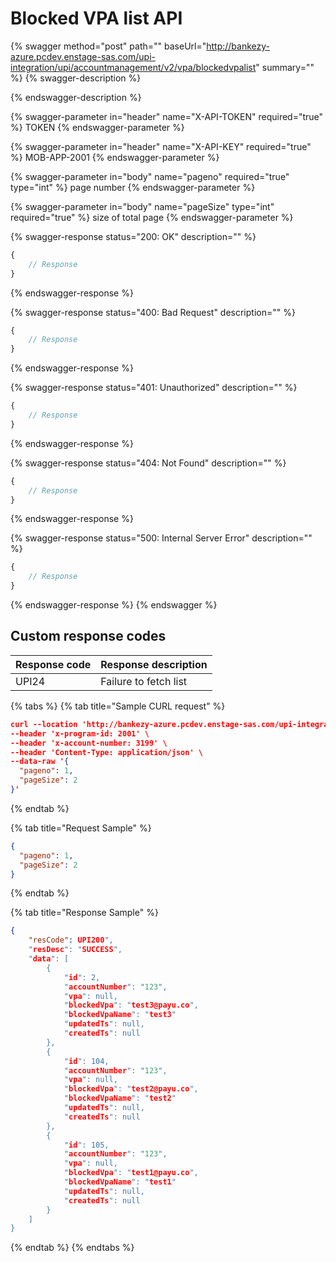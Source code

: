 # Blocked VPA list API

{% swagger method="post" path="" baseUrl="http://bankezy-azure.pcdev.enstage-sas.com/upi-integration/upi/accountmanagement/v2/vpa/blockedvpalist" summary="" %}
{% swagger-description %}

{% endswagger-description %}

{% swagger-parameter in="header" name="X-API-TOKEN" required="true" %}
TOKEN
{% endswagger-parameter %}

{% swagger-parameter in="header" name="X-API-KEY" required="true" %}
MOB-APP-2001
{% endswagger-parameter %}

{% swagger-parameter in="body" name="pageno" required="true" type="int" %}
page number
{% endswagger-parameter %}

{% swagger-parameter in="body" name="pageSize" type="int" required="true" %}
size of total page
{% endswagger-parameter %}

{% swagger-response status="200: OK" description="" %}
```javascript
{
    // Response
}
```
{% endswagger-response %}

{% swagger-response status="400: Bad Request" description="" %}
```javascript
{
    // Response
}
```
{% endswagger-response %}

{% swagger-response status="401: Unauthorized" description="" %}
```javascript
{
    // Response
}
```
{% endswagger-response %}

{% swagger-response status="404: Not Found" description="" %}
```javascript
{
    // Response
}
```
{% endswagger-response %}

{% swagger-response status="500: Internal Server Error" description="" %}
```javascript
{
    // Response
}
```
{% endswagger-response %}
{% endswagger %}

## Custom response codes

| Response code | Response description  |
| ------------- | --------------------- |
| UPI24         | Failure to fetch list |

{% tabs %}
{% tab title="Sample CURL request" %}
```json
curl --location 'http://bankezy-azure.pcdev.enstage-sas.com/upi-integration/upi/transaction/v2/sendMoney' \
--header 'x-program-id: 2001' \
--header 'x-account-number: 3199' \
--header 'Content-Type: application/json' \
--data-raw '{
  "pageno": 1,
  "pageSize": 2
}'
```
{% endtab %}

{% tab title="Request Sample" %}
```json
{
  "pageno": 1,
  "pageSize": 2
}
```
{% endtab %}

{% tab title="Response Sample" %}
```json
{
    "resCode": UPI200",
    "resDesc": "SUCCESS",
    "data": [
        {
            "id": 2,
            "accountNumber": "123",
            "vpa": null,
            "blockedVpa": "test3@payu.co",
            "blockedVpaName": "test3"
            "updatedTs": null,
            "createdTs": null
        },
        {
            "id": 104,
            "accountNumber": "123",
            "vpa": null,
            "blockedVpa": "test2@payu.co",
            "blockedVpaName": "test2"
            "updatedTs": null,
            "createdTs": null
        },
        {
            "id": 105,
            "accountNumber": "123",
            "vpa": null,
            "blockedVpa": "test1@payu.co",
            "blockedVpaName": "test1"
            "updatedTs": null,
            "createdTs": null
        }
    ]
}
```
{% endtab %}
{% endtabs %}
